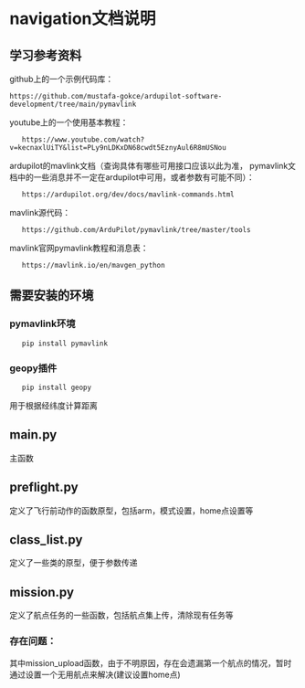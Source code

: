 # navigation文档说明

## 学习参考资料

github上的一个示例代码库：

    https://github.com/mustafa-gokce/ardupilot-software-development/tree/main/pymavlink

youtube上的一个使用基本教程：

       https://www.youtube.com/watch?v=kecnaxlUiTY&list=PLy9nLDKxDN68cwdt5EznyAul6R8mUSNou

ardupilot的mavlink文档（查询具体有哪些可用接口应该以此为准， pymavlink文档中的一些消息并不一定在ardupilot中可用，或者参数有可能不同）：

       https://ardupilot.org/dev/docs/mavlink-commands.html

mavlink源代码：

       https://github.com/ArduPilot/pymavlink/tree/master/tools

mavlink官网pymavlink教程和消息表：

       https://mavlink.io/en/mavgen_python

## 需要安装的环境

   ### pymavlink环境
       pip install pymavlink
   ### geopy插件
       pip install geopy
   用于根据经纬度计算距离

## main.py 
   主函数

## preflight.py
   定义了飞行前动作的函数原型，包括arm，模式设置，home点设置等
   
## class_list.py
   定义了一些类的原型，便于参数传递

## mission.py
   定义了航点任务的一些函数，包括航点集上传，清除现有任务等
   
### 存在问题：
其中mission_upload函数，由于不明原因，存在会遗漏第一个航点的情况，暂时通过设置一个无用航点来解决(建议设置home点)
